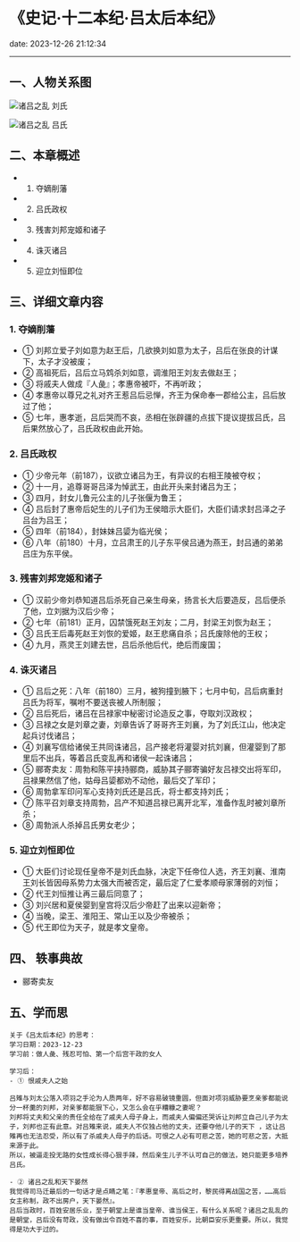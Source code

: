 # 《史记·十二本纪·吕太后本纪》
date: 2023-12-26 21:12:34

---

## 一、人物关系图

![诸吕之乱 刘氏](https://s11.ax1x.com/2023/12/26/pibfSIg.png)

![诸吕之乱 吕氏](https://s11.ax1x.com/2023/12/26/pibf9iQ.png)

## 二、本章概述

- 1. 夺嫡削藩
- 2. 吕氏政权
- 3. 残害刘邦宠姬和诸子
- 4. 诛灭诸吕
- 5. 迎立刘恒即位

## 三、详细文章内容

### 1. 夺嫡削藩
- ① 刘邦立爱子刘如意为赵王后，几欲换刘如意为太子，吕后在张良的计谋下，太子才没被废；
- ② 高祖死后，吕后立马鸩杀刘如意，调淮阳王刘友去做赵王；
- ③ 将戚夫人做成『人彘』；孝惠帝被吓，不再听政；
- ④ 孝惠帝以尊兄之礼对齐王惹吕后忌惮，齐王为保命奉一郡给公主，吕后放过了他；
- ⑤ 七年，惠孝逝，吕后哭而不哀，丞相在张辟疆的点拔下提议提拔吕氏，吕后果然放心了，吕氏政权由此开始。

### 2. 吕氏政权
- ① 少帝元年（前187），议欲立诸吕为王，有异议的右相王陵被夺权；
- ② 十一月，追尊哥哥吕泽为悼武王，由此开头来封诸吕为王；
- ③ 四月，封女儿鲁元公主的儿子张偃为鲁王；
- ④ 吕后封了惠帝后妃生的儿子们为王侯暗示大臣们，大臣们请求封吕泽之子吕台为吕王；
- ⑤ 四年（前184），封妹妹吕媭为临光侯；
- ⑥ 八年（前180）十月，立吕肃王的儿子东平侯吕通为燕王，封吕通的弟弟吕庄为东平侯。

### 3. 残害刘邦宠姬和诸子
- ① 汉前少帝刘恭知道吕后杀死自己亲生母亲，扬言长大后要造反，吕后便杀了他，立刘据为汉后少帝；
- ② 七年（前181）正月，囚禁饿死赵王刘友；二月，封梁王刘恢为赵王；
- ③ 吕氏王后毒死赵王刘恢的爱姬，赵王悲痛自杀；吕氏废除他的王权；
- ④ 九月，燕灵王刘建去世，吕后杀他后代，绝后而废国；

### 4. 诛灭诸吕
- ① 吕后之死：八年（前180）三月，被狗撞到腋下；七月中旬，吕后病重封吕氏为将军，嘱咐不要送丧被人所制服；
- ② 吕后死后，诸吕在吕禄家中秘密讨论造反之事，夺取刘汉政权；
- ③ 吕禄之女是刘章之妻，刘章告诉了哥哥齐王刘襄，为了刘氏江山，他决定起兵讨伐诸吕；
- ④ 刘襄写信给诸侯王共同诛诸吕，吕产接老将灌婴对抗刘襄，但灌婴到了那里后不出兵，等着吕氏变乱再和诸侯一起诛诸吕；
- ⑤ 郦寄卖友：周勃和陈平挟持郦商，威胁其子郦寄骗好友吕禄交出将军印，吕禄果然信了他，姑母吕媭都劝不动他，最后交了军印；
- ⑥ 周勃拿军印问军心支持刘氏还是吕氏，将士都支持刘氏；
- ⑦ 陈平召刘章支持周勃，吕产不知道吕禄已离开北军，准备作乱时被刘章所杀；
- ⑧ 周勃派人杀掉吕氏男女老少；

### 5. 迎立刘恒即位
- ① 大臣们讨论现任皇帝不是刘氏血脉，决定下任帝位人选，齐王刘襄、淮南王刘长皆因母系势力太强大而被否定，最后定了仁爱孝顺母家薄弱的刘恒；
- ② 代王刘恒推让再三最后同意了；
- ③ 刘兴居和夏侯婴到皇宫将汉后少帝赶了出来以迎新帝；
- ④ 当晚，梁王、淮阳王、常山王以及少帝被杀；
- ⑤ 代王即位为天子，就是孝文皇帝。


## 四、 轶事典故

- 郦寄卖友

## 五、学而思

```
关于《吕太后本纪》的思考：
学习日期：2023-12-23
学习前：做人彘、残忍可怕、第一个后宫干政的女人

学习后：
- ① 恨戚夫人之始

吕雉与刘太公落入项羽之手沦为人质两年，好不容易破镜重圆，但面对项羽威胁要烹亲爹都能说分一杯羹的刘邦，对亲爹都能狠下心，又怎么会在乎糟糠之妻呢？
刘邦将丈夫和父亲的责任全给在了戚夫人母子身上，而戚夫人偏偏还哭诉让刘邦立自己儿子为太子，刘邦也正有此意。对吕雉来说，戚夫人不仅独占他的丈夫，还要夺他儿子的天下 ，这让吕雉再也无法忍受，所以有了杀戚夫人母子的后话。可恨之人必有可悲之苦，她的可悲之苦，大抵来源于此。
所以，被逼走投无路的女性成长得心狠手辣，然后亲生儿子不认可自己的做法，她只能更多培养吕氏。

- ② 诸吕之乱和天下晏然
我觉得司马迁最后的一句话才是点睛之笔：『孝惠皇帝、高后之时，黎民得离战国之苦，……高后女主称制，政不出房户，天下晏然』。
吕后当政时，百姓安居乐业，至于朝堂上是谁当皇帝、谁当侯王，有什么关系呢？诸吕之乱乱的是朝堂，吕后没有苛政，没有做出令百姓不喜的事，百姓安乐，比朝臣安乐更重要。所以，我觉得是功大于过的。
```

